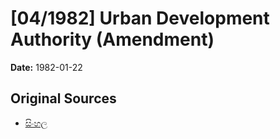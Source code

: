 # [04/1982] Urban Development Authority (Amendment)

**Date:** 1982-01-22

## Original Sources

- [සිංහල](https://documents.gov.lk/view/acts/1982/1/04-1982_S.pdf)
